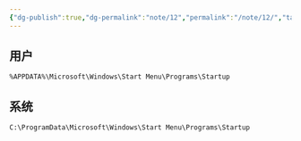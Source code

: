 ```yaml
---
{"dg-publish":true,"dg-permalink":"note/12","permalink":"/note/12/","tags":["Windows"],"created":"2024-06-20 05:18:00","updated":"2024-06-30 14:00:17"}
---
```


## 用户

```
%APPDATA%\Microsoft\Windows\Start Menu\Programs\Startup
```

## 系统

```
C:\ProgramData\Microsoft\Windows\Start Menu\Programs\Startup
```